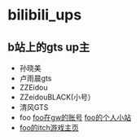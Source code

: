 # bilibili_ups
## b站上的gts up主
* 孙晓美
* 卢雨晨gts
* ZZEidou
* ZZeidouBLACK(小号）
* 清风GTS
* foo [foo在gw的账号](https://giantesswaltz.org/?9868) [foo的个人小站](https://foo.barz.link/) 
* [foo的itch游戏主页](https://foobarz076.itch.io/)
